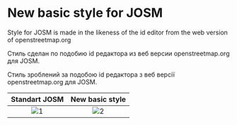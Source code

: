 # New basic style for JOSM

Style for JOSM is made in the likeness of the id editor from the web version of openstreetmap.org

Cтиль сделан по подобию id рeдактора из веб версии openstreetmap.org для JOSM.

Cтиль зроблений за подобою id рeдактора з веб версії openstreetmap.org для JOSM.

| Standart JOSM | New basic style    |
| :-----------: |:------------------:| 
| ![1](https://pasharm.github.io/New_basic_style_for_JOSM/preview/1.jpg)     | ![2](https://pasharm.github.io/New_basic_style_for_JOSM/preview/2.jpg)|